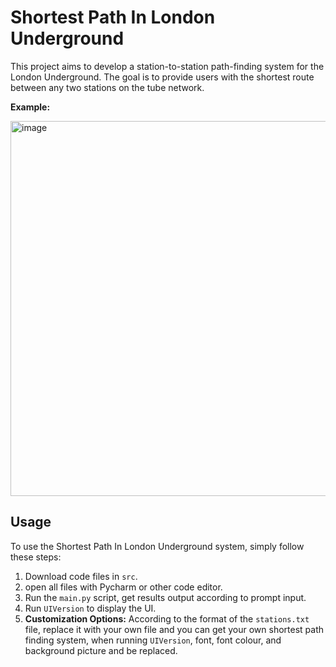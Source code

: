 # Shortest Path In London Underground

This project aims to develop a station-to-station path-finding system for the London Underground. The goal is to provide users with the shortest route between any two stations on the tube network.

**Example:**

[<img width="600" alt="image" src="https://github.com/ShiyuFan0820/ShortestPathInLondonUnderground/assets/149340606/4d187282-bbd5-432a-87dc-00db08e1b0ce">
](https://youtu.be/yydjhGLAu-Q)

## Usage

To use the Shortest Path In London Underground system, simply follow these steps:

1. Download code files in `src`.
2. open all files with Pycharm or other code editor.
3. Run the `main.py` script, get results output according to prompt input.
4. Run `UIVersion` to display the UI.
5. **Customization Options:** According to the format of the `stations.txt` file, replace it with your own file and you can get your own shortest path finding system, when running `UIVersion`, font, font colour, and background picture and be replaced.

